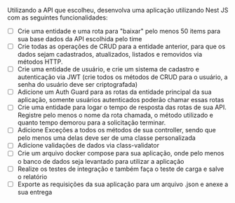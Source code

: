 Utilizando a API que escolheu, desenvolva uma aplicação utilizando Nest JS com as seguintes funcionalidades:

- [ ] Crie uma entidade e uma rota para "baixar" pelo menos 50 items para sua base dados da API escolhida pelo time
- [ ] Crie todas as operações de CRUD para a entidade anterior, para que os dados sejam cadastrados, atualizados, listados e removidos via métodos HTTP.
- [ ] Crie uma entidade de usuário, e crie um sistema de cadastro e autenticação via JWT (crie todos os métodos de CRUD para o usuário, a senha do usuário deve ser criptografada)
- [ ] Adicione um Auth Guard para as rotas da entidade principal da sua aplicação, somente usuários autenticados poderão chamar essas rotas
- [ ] Crie uma entidade para logar o tempo de resposta das rotas de sua API. Registre pelo menos o nome da rota chamada, o método utilizado e quanto tempo demorou para a solicitação terminar.
- [ ] Adicione Exceções a todos os métodos de sua controller, sendo que pelo menos uma delas deve ser de uma classe personalizada
- [ ] Adicione validações de dados via class-validator
- [ ] Crie um arquivo docker compose para sua aplicação, onde pelo menos o banco de dados seja levantado para utilizar a aplicação
- [ ] Realize os testes de integração e também faça o teste de carga e salve o relatório
- [ ] Exporte as requisições da sua aplicação para um arquivo .json e anexe a sua entrega